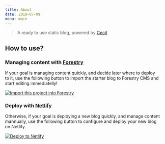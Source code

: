 ```yaml
---
title: About
date: 2019-07-09
menu: main
---
```

> A ready to use static blog, powered by [Cecil](https://cecil.app).

## How to use?

### Managing content with [Forestry](https://forestry.io)

If your goal is managing content quickly, and decide later where to deploy to it, use the following button to import the starter blog to Forestry CMS and start editing immediatelly!

[![Import this project into Forestry](https://assets.forestry.io/import-to-forestryK.svg)](https://app.forestry.io/quick-start?repo=cecilapp/the-butler&preview=https://raw.githubusercontent.com/Cecilapp/the-butler/master/static/images/cecil-preview.png)

### Deploy with [Netlify](https://www.netlify.com)

Otherwise, if your goal is deploying a new blog quickly, and manage content mannually, use the following button to configure and deploy your new blog on Netlify.

[![Deploy to Netlify](https://www.netlify.com/img/deploy/button.svg)](https://app.netlify.com/start/deploy?repository=https://github.com/Cecilapp/the-butler&stack=cms)
